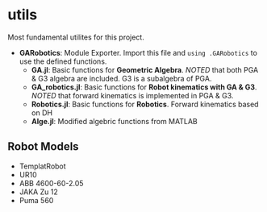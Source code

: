 # utils
Most fundamental utilites for this project.

* **GARobotics**: Module Exporter. Import this file and `using .GARobotics` to use the defined functions.
    * **GA.jl**: Basic functions for **Geometric Algebra**.
            *NOTED* that both PGA & G3 algebra are included. G3 is a subalgebra of PGA.
    * **GA_robotics.jl**: Basic functions for **Robot kinematics with GA & G3**.
    *NOTED* that forward kinematics is implemented in PGA & G3.
    * **Robotics.jl**: Basic functions for **Robotics**. Forward kinematics based on DH
    * **Alge.jl**: Modified algebric functions from MATLAB 

## Robot Models
* TemplatRobot
* UR10
* ABB 4600-60-2.05
* JAKA Zu 12
* Puma 560